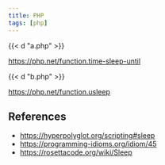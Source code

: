 ```yaml
---
title: PHP
tags: [php]
---
```


{{< d "a.php" >}}

<https://php.net/function.time-sleep-until>

{{< d "b.php" >}}

<https://php.net/function.usleep>

## References

- <https://hyperpolyglot.org/scripting#sleep>
- <https://programming-idioms.org/idiom/45>
- <https://rosettacode.org/wiki/Sleep>
